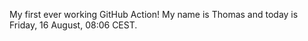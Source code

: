 My first ever working GitHub Action!
My name is Thomas and today is Friday, 16 August, 08:06 CEST. 
